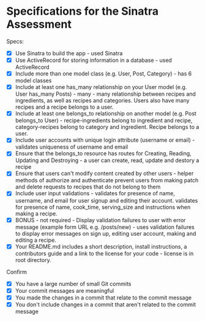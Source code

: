 # Specifications for the Sinatra Assessment

Specs:
- [x] Use Sinatra to build the app - used Sinatra
- [x] Use ActiveRecord for storing information in a database - used ActiveRecord
- [x] Include more than one model class (e.g. User, Post, Category) - has 6 model classes
- [x] Include at least one has_many relationship on your User model (e.g. User has_many Posts) - many - many relationship between recipes and ingredients, as well as recipes and categories. Users also have many recipes and a recipe belongs to a user.
- [x] Include at least one belongs_to relationship on another model (e.g. Post belongs_to User) - recipe-ingredients belong to ingredient and recipe, category-recipes belong to category and ingredient. Recipe belongs to a user. 
- [x] Include user accounts with unique login attribute (username or email) - validates uniqueness of username and email
- [x] Ensure that the belongs_to resource has routes for Creating, Reading, Updating and Destroying -  a user can create, read, update and destory a recipe
- [x] Ensure that users can't modify content created by other users - helper methods of authorize and authenticate prevent users from making patch and delete requests to recipes that do not belong to them
- [x] Include user input validations - validates for presence of name, username, and email for user signup and editing their account. validates for presence of name, cook_time, serving_size and instructions when making a recipe.
- [x] BONUS - not required - Display validation failures to user with error message (example form URL e.g. /posts/new) - uses validation failures to display error messages on sign up, editing user account, making and editing a recipe.
- [x] Your README.md includes a short description, install instructions, a contributors guide and a link to the license for your code - license is in root directory.

Confirm
- [x] You have a large number of small Git commits
- [x] Your commit messages are meaningful
- [x] You made the changes in a commit that relate to the commit message
- [x] You don't include changes in a commit that aren't related to the commit message
